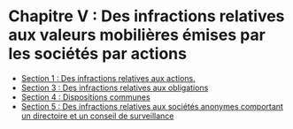 # Chapitre V : Des infractions relatives aux valeurs mobilières émises par les sociétés par actions

- [Section 1 : Des infractions relatives aux actions.](section-1)
- [Section 3 : Des infractions relatives aux obligations](section-3)
- [Section 4 : Dispositions communes](section-4)
- [Section 5 : Des infractions relatives aux sociétés anonymes comportant un directoire et un conseil de surveillance](section-5)
